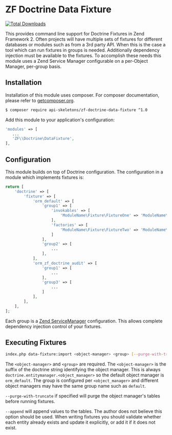 ZF Doctrine Data Fixture
========================

[![Total Downloads](https://poser.pugx.org/api-skeletons/zf-doctrine-data-fixture/downloads)](https://packagist.org/packages/api-skeletons/zf-doctrine-data-fixture)


This provides command line support for Doctrine Fixtures in Zend Framework 2.
Often projects will have multiple sets of fixtures for different databases or modules such as
from a 3rd party API.  When this is the case a tool which can run fixtures in groups is needed.
Additionally dependency injection must be available to the fixtures.  To accomplish these needs
this module uses a Zend Service Manager configurable on a per-Object Manager, per-group basis.


Installation
------------

Installation of this module uses composer. For composer documentation, please refer to
[getcomposer.org](http://getcomposer.org/).

```sh
$ composer require api-skeletons/zf-doctrine-data-fixture ^1.0
```

Add this module to your application's configuration:

```php
'modules' => [
   ...
   'ZF\\Doctrine\DataFixture',
],
```


Configuration
--------------

This module builds on top of Doctrine configuration.  The configuration in a module which implements fixtures is:

```php
return [
    'doctrine' => [
        'fixture' => [
            'orm_default' => [
                'group1' => [
                    'invokables' => [
                        'ModuleName\Fixture\FixtureOne' => 'ModuleName\Fixture\FixtureOne',
                    ],
                    'factories' => [
                        'ModuleName\Fixture\FixtureTwo' => 'ModuleName\Fixture\FixtureTwoFactory',
                    ]
                ],
                'group2' => [
                    ...
                ],
            ],
            'orm_zf_doctrine_audit' => [
                'group1' => [
                    ...
                ],
                'group3' => [
                    ...
                ]
            ],
        ],
    ],
];
```

Each group is a [Zend ServiceManager](http://framework.zend.com/manual/current/en/in-depth-guide/services-and-servicemanager.html) configuration.  This allows complete dependency injection control of your fixtures.


Executing Fixtures
------------------

```sh
index.php data-fixture:import <object-manager> <group> [--purge-with-truncate] [--append]
```

The `<object-manager>` and `<group>` are required.  The `<object-manager>` is the suffix of the doctrine string identifying the object manager.  This is always `doctrine.entitymanager.<object_manager>` so the default object manager is `orm_default`.  The group is configured per `<object_manager>` and different object managers may have the same group name such as `default`.

`--purge-with-truncate` if specified will purge the object manager's tables before running fixtures.

`--append` will append values to the tables.  The author does not believe this option should be used.  When writing fixtures you should validate whether each entity already exists and update it explicitly, or add it if it does not exist.
